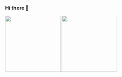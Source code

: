### Hi there 👋

<p align="left">
<a href="https://github.com/GtFoBAE05">
  <img height="180em" src="https://github-readme-stats-eight-theta.vercel.app/api?username=GtFoBAE05&show_icons=true&theme=algolia&include_all_commits=true&count_private=true"/>
  <img height="180em" src="https://github-readme-stats-eight-theta.vercel.app/api/top-langs/?username=GtFoBAE05&layout=compact&langs_count=8&theme=algolia"/>
</a>
</p>

<!--
**GtFoBAE05/GtFoBAE05** is a ✨ _special_ ✨ repository because its `README.md` (this file) appears on your GitHub profile.

Here are some ideas to get you started:

- 🔭 I’m currently working on ...
- 🌱 I’m currently learning ...
- 👯 I’m looking to collaborate on ...
- 🤔 I’m looking for help with ...
- 💬 Ask me about ...
- 📫 How to reach me: ...
- 😄 Pronouns: ...
- ⚡ Fun fact: ...
-->
